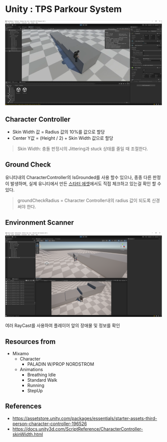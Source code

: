 # Unity : TPS Parkour System
[![Cover](./Assets/Art/Samples/cover-parkour.png)](https://youtu.be/giYu5Maw7tc)

## Character Controller
* Skin Width 값 = Radius 값의 10%를 값으로 할당
* Center Y값 = (Height / 2) + Skin Width 값으로 할당

> Skin Width: 충돌 판정시의 Jittering과 stuck 상태를 줄일 때 조절한다.

## Ground Check
유니티내의 CharacterController의 IsGrounded를 사용 할수 있으나, 종종 다른 판정이 발생하며, 실제 유니티에서 만든 [스타터 에셋](https://assetstore.unity.com/packages/essentials/starter-assets-third-person-character-controller-196526)에서도 직접 체크하고 있는걸 확인 할 수 있다.

> groundCheckRadius = Character Controller내의 radius 값이 되도록 신경써야 한다.

## Environment Scanner
![Environment Scanner](./Assets/Art/Samples/sample-envScanner.png)

여러 RayCast를 사용하여 플레이어 앞의 장애물 및 정보를 확인

## Resources from

* Mixamo
  * Character
    * PALADIN W/PROP NORDSTROM
  * Animations
    * Breathing Idle
    * Standard Walk
    * Running
    * StepUp

## References
* https://assetstore.unity.com/packages/essentials/starter-assets-third-person-character-controller-196526
* https://docs.unity3d.com/ScriptReference/CharacterController-skinWidth.html
